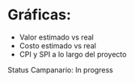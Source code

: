 # Gráficas:
- Valor estimado vs real
- Costo estimado vs real
- CPI y SPI a lo largo del proyecto

Status Campanario: In progress